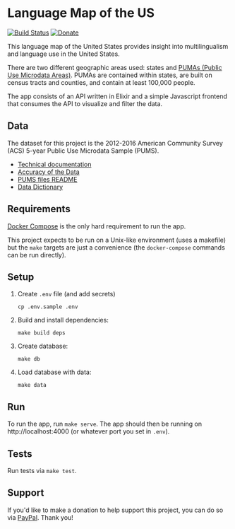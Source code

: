 # Language Map of the US

[![Build Status](https://travis-ci.org/pcaisse/language-map-us.svg?branch=master)](https://travis-ci.org/pcaisse/language-map-us)
[![Donate](https://img.shields.io/badge/Donate-PayPal-green.svg)](https://www.paypal.com/cgi-bin/webscr?cmd=_donations&business=EEV9HUWFNVVV8&item_name=Support+the+Language+Map&currency_code=USD&source=url)

This language map of the United States provides insight into multilingualism and language use in the United States.

There are two different geographic areas used: states and [PUMAs (Public Use Microdata Areas)](https://www.census.gov/geo/reference/puma.html). PUMAs are contained within states, are built on census tracts and counties, and contain at least 100,000 people.

The app consists of an API written in Elixir and a simple Javascript frontend that consumes the API to visualize and filter the data.

## Data

The dataset for this project is the 2012-2016 American Community Survey (ACS) 5-year Public Use Microdata Sample (PUMS).

* [Technical documentation](https://www.census.gov/programs-surveys/acs/technical-documentation/pums/documentation.2016.html)
* [Accuracy of the Data](https://www2.census.gov/programs-surveys/acs/tech_docs/pums/accuracy/2012_2016AccuracyPUMS.pdf)
* [PUMS files README](https://www2.census.gov/programs-surveys/acs/tech_docs/pums/ACS2012_2016_PUMS_README.pdf)
* [Data Dictionary](https://www2.census.gov/programs-surveys/acs/tech_docs/pums/data_dict/PUMS_Data_Dictionary_2012-2016.pdf)

## Requirements

[Docker Compose](https://docs.docker.com/compose/install/) is the only hard requirement to run the app.

This project expects to be run on a Unix-like environment (uses a makefile) but the `make` targets are just a convenience (the `docker-compose` commands can be run directly).

## Setup

1. Create `.env` file (and add secrets)
    ```
    cp .env.sample .env
    ```
1. Build and install dependencies:
    ```
    make build deps
    ```
1. Create database:
    ```
    make db
    ```
1. Load database with data:
    ```
    make data
    ```

## Run

To run the app, run `make serve`. The app should then be running on http://localhost:4000 (or whatever port you set in `.env`).

## Tests

Run tests via `make test`.

## Support

If you'd like to make a donation to help support this project, you can do so via [PayPal](https://www.paypal.com/cgi-bin/webscr?cmd=_donations&business=EEV9HUWFNVVV8&item_name=Support+the+Language+Map&currency_code=USD&source=url). Thank you!
